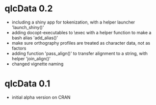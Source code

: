 # qlcData 0.2

* including a shiny app for tokenization, with a helper launcher 'launch_shiny()'
* adding docopt-executables to \exec with a helper function to make a bash alias 'add_alias()'
* make sure orthography profiles are treated as character data, not as factors
* adding function 'pass_align()' to transfer alignment to a string, with helper 'join_align()'
* changed vignette naming

# qlcData 0.1

* initial alpha version on CRAN

